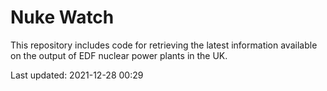 # Nuke Watch

This repository includes code for retrieving the latest information available on the output of EDF nuclear power plants in the UK.

Last updated: 2021-12-28 00:29
